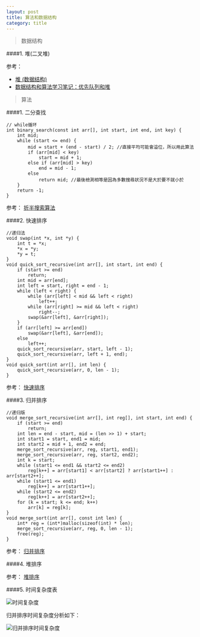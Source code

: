 ```yaml
---
layout: post
title: 算法和数据结构
category: title
---
```


> 数据结构

####1. 堆(二叉堆)

参考： 

* [堆 (数据结构)](https://zh.wikipedia.org/wiki/%E5%A0%86_(%E6%95%B0%E6%8D%AE%E7%BB%93%E6%9E%84) "markdown")
* [数据结构和算法学习笔记：优先队列和堆](http://www.yeolar.com/note/2012/05/26/ds-heap/ "markdown")


> 算法

####1. 二分查找

```
// while循环
int binary_search(const int arr[], int start, int end, int key) {
	int mid;
	while (start <= end) {
		mid = start + (end - start) / 2; //直接平均可能會溢位，所以用此算法
		if (arr[mid] < key)
			start = mid + 1;
		else if (arr[mid] > key)
			end = mid - 1;
		else
			return mid; //最後檢測相等是因為多數搜尋狀況不是大於要不就小於
	}
	return -1;
}
```

参考： [折半搜索算法](https://zh.wikipedia.org/zh-cn/%E6%8A%98%E5%8D%8A%E6%90%9C%E7%B4%A2%E7%AE%97%E6%B3%95 "markdown")

####2. 快速排序

```
//递归法
void swap(int *x, int *y) {
	int t = *x;
	*x = *y;
	*y = t;
}
void quick_sort_recursive(int arr[], int start, int end) {
	if (start >= end)
		return;
	int mid = arr[end];
	int left = start, right = end - 1;
	while (left < right) {
		while (arr[left] < mid && left < right)
			left++;
		while (arr[right] >= mid && left < right)
			right--;
		swap(&arr[left], &arr[right]);
	}
	if (arr[left] >= arr[end])
		swap(&arr[left], &arr[end]);
	else
		left++;
	quick_sort_recursive(arr, start, left - 1);
	quick_sort_recursive(arr, left + 1, end);
}
void quick_sort(int arr[], int len) {
	quick_sort_recursive(arr, 0, len - 1);
}
```

参考： [快速排序](https://zh.wikipedia.org/zh-cn/%E5%BF%AB%E9%80%9F%E6%8E%92%E5%BA%8F "markdown")

####3. 归并排序

```
//递归版
void merge_sort_recursive(int arr[], int reg[], int start, int end) {
	if (start >= end)
		return;
	int len = end - start, mid = (len >> 1) + start;
	int start1 = start, end1 = mid;
	int start2 = mid + 1, end2 = end;
	merge_sort_recursive(arr, reg, start1, end1);
	merge_sort_recursive(arr, reg, start2, end2);
	int k = start;
	while (start1 <= end1 && start2 <= end2)
		reg[k++] = arr[start1] < arr[start2] ? arr[start1++] : arr[start2++];
	while (start1 <= end1)
		reg[k++] = arr[start1++];
	while (start2 <= end2)
		reg[k++] = arr[start2++];
	for (k = start; k <= end; k++)
		arr[k] = reg[k];
}
void merge_sort(int arr[], const int len) {
	int* reg = (int*)malloc(sizeof(int) * len);
	merge_sort_recursive(arr, reg, 0, len - 1);
	free(reg);
}
```

参考： [归并排序](https://zh.wikipedia.org/zh-cn/%E5%BD%92%E5%B9%B6%E6%8E%92%E5%BA%8F "markdown")

####4. 堆排序

参考： [堆排序](https://zh.wikipedia.org/zh-cn/%E5%A0%86%E6%8E%92%E5%BA%8F "markdown")

####5. 时间复杂度表

![时间复杂度](http://img.kuqin.com/upimg/allimg/150316/2135526204-41.jpg "markdown")

归并排序时间复杂度分析如下：

![归并排序时间复杂度](http://img154.ph.126.net/rl0iR6_hFUqL_BX2CKcR_Q==/1482810177313103736.png "merge")
